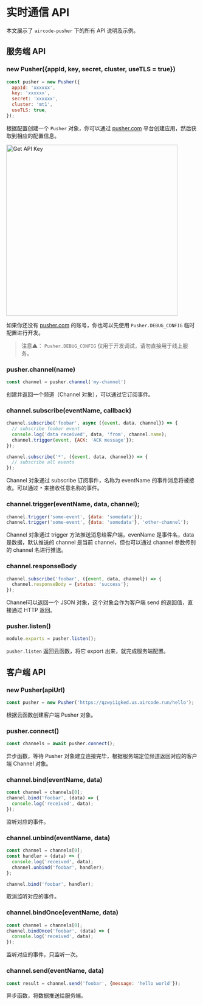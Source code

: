 # 实时通信 API

本文展示了 `aircode-pusher` 下的所有 API 说明及示例。

## 服务端 API

### new Pusher({appId, key, secret, cluster, useTLS = true})

```js
const pusher = new Pusher({
  appId: 'xxxxxx',
  key: 'xxxxxx',
  secret: 'xxxxxx',
  cluster: 'mt1',
  useTLS: true,
});
```

根据配置创建一个 `Pusher` 对象，你可以通过 [pusher.com](https://pusher.com) 平台创建应用，然后获取到相应的配置信息。

<img src="https://aircode-yvo.b-cdn.net/resource/1691047640890-843kgmoaqvy.jpg" alt="Get API Key" width="450">

如果你还没有 [pusher.com](https://pusher.com) 的账号，你也可以先使用 `Pusher.DEBUG_CONFIG` 临时配置进行开发。

> 注意⚠️： `Pusher.DEBUG_CONFIG` 仅用于开发调试，请勿直接用于线上服务。

### pusher.channel(name)

```js
const channel = pusher.channel('my-channel')
```

创建并返回一个频道（Channel 对象），可以通过它订阅事件。

### channel.subscribe(eventName, callback)

```js
channel.subscribe('foobar', async ({event, data, channel}) => {
  // subscribe foobar event
  console.log('data received', data, 'from', channel.name);
  channel.trigger(event, {ACK: 'ACK message'});
});

channel.subscribe('*', ({event, data, channel}) => {
  // subscribe all events
});
```

Channel 对象通过 subscribe 订阅事件，名称为 eventName 的事件消息将被接收。可以通过 `*` 来接收任意名称的事件。

### channel.trigger(eventName, data, channel);

```js
channel.trigger('some-event', {data: 'somedata'});
channel.trigger('some-event', {data: 'somedata'}, 'other-channel');
```

Channel 对象通过 trigger 方法推送消息给客户端，evenName 是事件名，data 是数据，默认推送的 channel 是当前 channel，但也可以通过 channel 参数传别的 channel 名进行推送。

### channel.responseBody

```js
channel.subscribe('foobar', ({event, data, channel}) => {
  channel.responseBody = {status: 'success'};
});
```

Channel可以返回一个 JSON 对象，这个对象会作为客户端 send 的返回值，直接通过 HTTP 返回。

### pusher.listen()

```js
module.exports = pusher.listen();
```

`pusher.listen` 返回云函数，将它 export 出来，就完成服务端配置。

## 客户端 API

### new Pusher(apiUrl)

```js
const pusher = new Pusher('https://qzwyiigked.us.aircode.run/hello');
```

根据云函数创建客户端 Pusher 对象。

### pusher.connect()

```js
const channels = await pusher.connect();
```

异步函数，等待 Pusher 对象建立连接完毕，根据服务端定位频道返回对应的客户端 Channel 对象。

### channel.bind(eventName, data)

```js
const channel = channels[0];
channel.bind('foobar', (data) => {
  console.log('received', data);
});
```

监听对应的事件。

### channel.unbind(eventName, data)

```js
const channel = channels[0];
const handler = (data) => {
  console.log('received', data);
  channel.unbind('foobar', handler);
};

channel.bind('foobar', handler);
```

取消监听对应的事件。

### channel.bindOnce(eventName, data)

```js
const channel = channels[0];
channel.bindOnce('foobar', (data) => {
  console.log('received', data);
});
```

监听对应的事件，只监听一次。

### channel.send(eventName, data)

```js
const result = channel.send('foobar', {message: 'hello world'});
```

异步函数，将数据推送给服务端。
